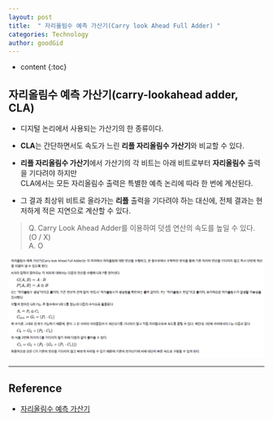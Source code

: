 ```yaml
---
layout: post
title:  " 자리올림수 예측 가산기(Carry look Ahead Full Adder) "
categories: Technology
author: goodGid
---
```

* content
{:toc}

## 자리올림수 예측 가산기(carry-lookahead adder, CLA)

* 디지털 논리에서 사용되는 가산기의 한 종류이다. 

* **CLA**는 간단하면서도 속도가 느린 **리플 자리올림수 가산기**와 비교할 수 있다. 

* **리플 자리올림수 가산기**에서 가산기의 각 비트는 아래 비트로부터 **자리올림수** 출력을 기다려야 하지만 <br> CLA에서는 모든 자리올림수 출력은 특별한 예측 논리에 따라 한 번에 계산된다. 











* 그 결과 최상위 비트로 올라가는 **리플** 출력을 기다려야 하는 대신에, 전체 결과는 현저하게 적은 지연으로 계산할 수 있다.

> Q. Carry Look Ahead Adder를 이용하여 덧셈 연산의 속도를 높일 수 있다. (O / X) <br> A. O

![](/assets/img/posts/carry_look_ahead_full_adder_1.png)

---

## Reference

* [자리올림수 예측 가산기](https://ko.wikipedia.org/wiki/%EC%9E%90%EB%A6%AC%EC%98%AC%EB%A6%BC%EC%88%98_%EC%98%88%EC%B8%A1_%EA%B0%80%EC%82%B0%EA%B8%B0)